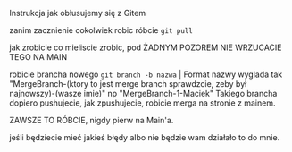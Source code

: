 Instrukcja jak obłusujemy się z Gitem

zanim zacznienie cokolwiek robic róbcie `git pull`

jak zrobicie co mieliscie zrobic, pod ŻADNYM POZOREM NIE WRZUCACIE TEGO NA MAIN

robicie brancha nowego `git branch -b nazwa` | Format nazwy wyglada tak "MergeBranch-(ktory to jest merge branch sprawdzcie, zeby był najnowszy)-(wasze imie)" np "MergeBranch-1-Maciek"
Takiego brancha dopiero pushujecie, jak zpushujecie, robicie merga na stronie z mainem. 

ZAWSZE TO RÓBCIE, nigdy pierw na Main'a.

jeśli będziecie mieć jakieś błędy albo nie będzie wam działało to do mnie.
